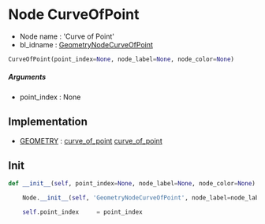 # Node CurveOfPoint

- Node name : 'Curve of Point'
- bl_idname : [GeometryNodeCurveOfPoint](https://docs.blender.org/api/current/bpy.types.GeometryNodeCurveOfPoint.html)


``` python
CurveOfPoint(point_index=None, node_label=None, node_color=None)
```
##### Arguments

- point_index : None

## Implementation

- [GEOMETRY](/docs/GeoNodes/socket_GEOMETRY.md) : [curve_of_point](/docs/GeoNodes/socket_GEOMETRY.md#curve_of_point) [curve_of_point](/docs/GeoNodes/socket_GEOMETRY.md#curve_of_point)

## Init

``` python
def __init__(self, point_index=None, node_label=None, node_color=None):

    Node.__init__(self, 'GeometryNodeCurveOfPoint', node_label=node_label, node_color=node_color)

    self.point_index     = point_index
```
